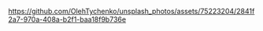 

https://github.com/OlehTychenko/unsplash_photos/assets/75223204/2841f2a7-970a-408a-b2f1-baa18f9b736e

